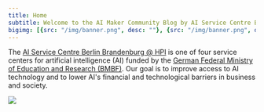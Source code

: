 ```yaml
---
title: Home
subtitle: Welcome to the AI Maker Community Blog by AI Service Centre Berlin Brandenburg of Hasso Plattner Institut
bigimg: [{src: "/img/banner.png", desc: ""}, {src: "/img/banner.png", desc: ""}, {src: "/img/banner.png", desc: ""}]
---
```


The [AI Service Centre Berlin Brandenburg @ HPI](https://hpi.de/kisz) is one of four service centers for artificial intelligence (AI) funded by the [German Federal Ministry of Education and Research (BMBF)](https://www.bmbf.de/EN/Home/home_node.html). Our goal is to improve access to AI technology and to lower AI's financial and technological barriers in business and society.

![](/img/ai_centers_2.png)

